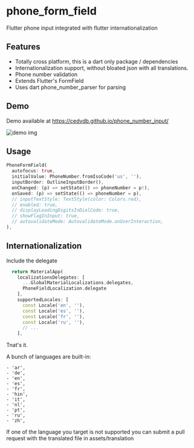 # phone_form_field

Flutter phone input integrated with flutter internationalization

## Features

- Totally cross platform, this is a dart only package / dependencies
- Internationalization support, without bloated json with all translations.
- Phone number validation
- Extends Flutter's FormField
- Uses dart phone_number_parser for parsing


## Demo

Demo available at https://cedvdb.github.io/phone_number_input/

![demo img](https://raw.githubusercontent.com/cedvdb/phone_number_input/main/demo_image.png)

## Usage

```dart
PhoneFormField(
  autofocus: true,
  initialValue: PhoneNumber.fromIsoCode('us', ''),
  inputBorder: OutlineInputBorder(),
  onChanged: (p) => setState(() => phoneNumber = p!),
  onSaved: (p) => setState(() => phoneNumber = p),
  // inputTextStyle: TextStyle(color: Colors.red),
  // enabled: true,
  // displayLeadingDigitsInDialCode: true,
  // showFlagInInput: true,
  // autovalidateMode: AutovalidateMode.onUserInteraction,
),

```

## Internationalization

  Include the delegate

  ```dart
    return MaterialApp(
      localizationsDelegates: [
        ...GlobalMaterialLocalizations.delegates,
        PhoneFieldLocalization.delegate
      ],
      supportedLocales: [
        const Locale('en', ''),
        const Locale('es', ''),
        const Locale('fr', ''),
        const Locale('ru', ''),
        // ...
      ],
  ```

  Tnat's it.

  
  A bunch of languages are built-in:

    - 'ar',
    - 'de',
    - 'en',
    - 'es',
    - 'fr',
    - 'hin',
    - 'it',
    - 'nl',
    - 'pt',
    - 'ru',
    - 'zh',
  
  
   If one of the language you target is not supported you can submit a
  pull request with the translated file in assets/translation